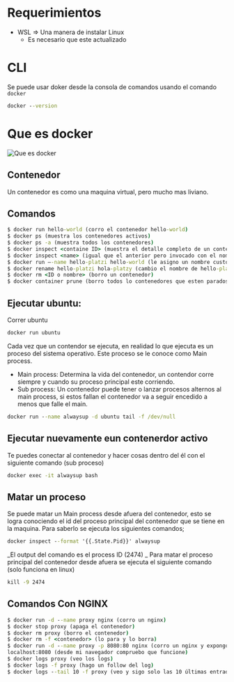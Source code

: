 # Requerimientos
- WSL => Una manera de instalar Linux
    * Es necesario que este actualizado

# CLI
Se puede usar doker desde la consola de comandos usando el comando ``docker``
```cmd
docker --version
```

# Que es docker
![Que es docker](https://ualmtorres.github.io/SeminarioDockerPresentacion/images/DockerEngine.png)

## Contenedor
Un contenedor es como una maquina virtual, pero mucho mas liviano.

## Comandos
```cmd
$ docker run hello-world (corro el contenedor hello-world)
$ docker ps (muestra los contenedores activos)
$ docker ps -a (muestra todos los contenedores)
$ docker inspect <containe ID> (muestra el detalle completo de un contenedor)
$ docker inspect <name> (igual que el anterior pero invocado con el nombre)
$ docker run –-name hello-platzi hello-world (le asigno un nombre custom “hello-platzi”)
$ docker rename hello-platzi hola-platzy (cambio el nombre de hello-platzi a hola-platzi)
$ docker rm <ID o nombre> (borro un contenedor)
$ docker container prune (borro todos lo contenedores que esten parados)
```
## Ejecutar ubuntu:
Correr ubuntu
```cmd
docker run ubuntu 
```
Cada vez que un contendor se ejecuta, en realidad lo que ejecuta es un proceso del sistema operativo. Este proceso se le conoce como Main process.
* Main process: Determina la vida del contenedor, un contendor corre siempre y cuando su proceso principal este corriendo.
* Sub process: Un contenedor puede tener o lanzar procesos alternos al main process, si estos fallan el contenedor va a seguir encedido a menos que falle el main.
```cmd
docker run --name alwaysup -d ubuntu tail -f /dev/null
```
## Ejecutar nuevamente eun contenerdor activo
Te puedes conectar al contenedor y hacer cosas dentro del él con el siguiente comando (sub proceso)
```cmd
docker exec -it alwaysup bash
```
## Matar un proceso
Se puede matar un Main process desde afuera del contenedor, esto se logra conociendo el id del proceso principal del contenedor que se tiene en la maquina. Para saberlo se ejecuta los siguientes comandos;
```cmd
docker inspect --format '{{.State.Pid}}' alwaysup
```
_El output del comando es el process ID (2474) _
Para matar el proceso principal del contenedor desde afuera se ejecuta el siguiente comando (solo funciona en linux)
```cmd
kill -9 2474
```

## Comandos Con NGINX
```cmd
$ docker run -d --name proxy nginx (corro un nginx)
$ docker stop proxy (apaga el contenedor)
$ docker rm proxy (borro el contenedor)
$ docker rm -f <contenedor> (lo para y lo borra)
$ docker run -d --name proxy -p 8080:80 nginx (corro un nginx y expongo el puerto 80 del contenedor en el puerto 8080 de mi máquina)
localhost:8080 (desde mi navegador compruebo que funcione)
$ docker logs proxy (veo los logs)
$ docker logs -f proxy (hago un follow del log)
$ docker logs --tail 10 -f proxy (veo y sigo solo las 10 últimas entradas del log)
```
